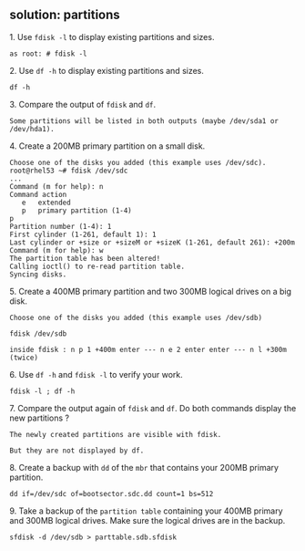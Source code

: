 ## solution: partitions

1\. Use `fdisk -l` to display existing partitions and sizes.

    as root: # fdisk -l

2\. Use `df -h` to display existing partitions and sizes.

    df -h

3\. Compare the output of `fdisk` and `df`.

    Some partitions will be listed in both outputs (maybe /dev/sda1 or /dev/hda1).

4\. Create a 200MB primary partition on a small disk.

    Choose one of the disks you added (this example uses /dev/sdc).
    root@rhel53 ~# fdisk /dev/sdc
    ...
    Command (m for help): n
    Command action
       e   extended
       p   primary partition (1-4)
    p
    Partition number (1-4): 1
    First cylinder (1-261, default 1): 1
    Last cylinder or +size or +sizeM or +sizeK (1-261, default 261): +200m
    Command (m for help): w
    The partition table has been altered!
    Calling ioctl() to re-read partition table.
    Syncing disks.

5\. Create a 400MB primary partition and two 300MB logical drives on a
big disk.

    Choose one of the disks you added (this example uses /dev/sdb)

    fdisk /dev/sdb

    inside fdisk : n p 1 +400m enter --- n e 2 enter enter --- n l +300m (twice)

6\. Use `df -h` and `fdisk -l` to verify your work.

    fdisk -l ; df -h

7\. Compare the output again of `fdisk` and `df`. Do both commands
display the new partitions ?

    The newly created partitions are visible with fdisk.

    But they are not displayed by df.

8\. Create a backup with `dd` of the `mbr` that contains your 200MB
primary partition.

    dd if=/dev/sdc of=bootsector.sdc.dd count=1 bs=512

9\. Take a backup of the `partition table` containing your 400MB primary
and 300MB logical drives. Make sure the logical drives are in the
backup.

    sfdisk -d /dev/sdb > parttable.sdb.sfdisk
